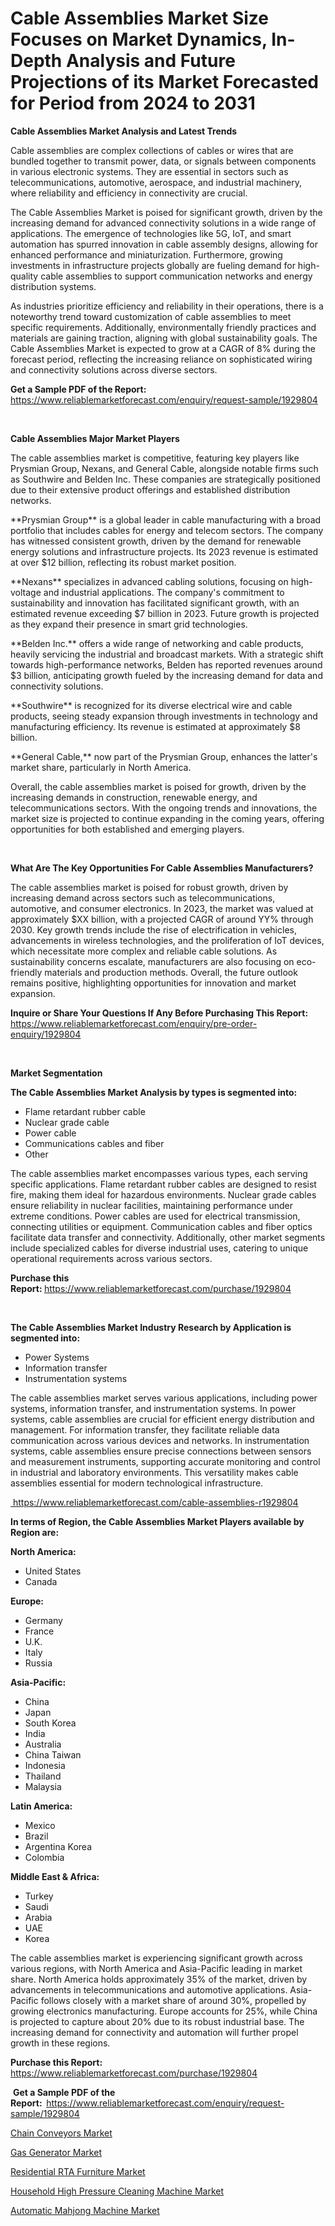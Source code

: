<p><h1>Cable Assemblies Market Size Focuses on Market Dynamics, In-Depth Analysis and Future Projections of its Market Forecasted for Period from 2024 to 2031</h1></p><p><strong>Cable Assemblies Market Analysis and Latest Trends</strong></p>
<p><p>Cable assemblies are complex collections of cables or wires that are bundled together to transmit power, data, or signals between components in various electronic systems. They are essential in sectors such as telecommunications, automotive, aerospace, and industrial machinery, where reliability and efficiency in connectivity are crucial.</p><p>The Cable Assemblies Market is poised for significant growth, driven by the increasing demand for advanced connectivity solutions in a wide range of applications. The emergence of technologies like 5G, IoT, and smart automation has spurred innovation in cable assembly designs, allowing for enhanced performance and miniaturization. Furthermore, growing investments in infrastructure projects globally are fueling demand for high-quality cable assemblies to support communication networks and energy distribution systems.</p><p>As industries prioritize efficiency and reliability in their operations, there is a noteworthy trend toward customization of cable assemblies to meet specific requirements. Additionally, environmentally friendly practices and materials are gaining traction, aligning with global sustainability goals. The Cable Assemblies Market is expected to grow at a CAGR of 8% during the forecast period, reflecting the increasing reliance on sophisticated wiring and connectivity solutions across diverse sectors.</p></p>
<p><strong>Get a Sample PDF of the Report:&nbsp;</strong> <a href="https://www.reliablemarketforecast.com/enquiry/request-sample/1929804?utm_campaign=1169&utm_medium=2&utm_source=Github&utm_content=ia&utm_term=25102024&utm_id=cable-assemblies">https://www.reliablemarketforecast.com/enquiry/request-sample/1929804</a></p>
<p>&nbsp;</p>
<p><strong>Cable Assemblies Major Market Players</strong></p>
<p><p>The cable assemblies market is competitive, featuring key players like Prysmian Group, Nexans, and General Cable, alongside notable firms such as Southwire and Belden Inc. These companies are strategically positioned due to their extensive product offerings and established distribution networks.</p><p>**Prysmian Group** is a global leader in cable manufacturing with a broad portfolio that includes cables for energy and telecom sectors. The company has witnessed consistent growth, driven by the demand for renewable energy solutions and infrastructure projects. Its 2023 revenue is estimated at over $12 billion, reflecting its robust market position.</p><p>**Nexans** specializes in advanced cabling solutions, focusing on high-voltage and industrial applications. The company's commitment to sustainability and innovation has facilitated significant growth, with an estimated revenue exceeding $7 billion in 2023. Future growth is projected as they expand their presence in smart grid technologies.</p><p>**Belden Inc.** offers a wide range of networking and cable products, heavily servicing the industrial and broadcast markets. With a strategic shift towards high-performance networks, Belden has reported revenues around $3 billion, anticipating growth fueled by the increasing demand for data and connectivity solutions.</p><p>**Southwire** is recognized for its diverse electrical wire and cable products, seeing steady expansion through investments in technology and manufacturing efficiency. Its revenue is estimated at approximately $8 billion. </p><p>**General Cable,** now part of the Prysmian Group, enhances the latter's market share, particularly in North America. </p><p>Overall, the cable assemblies market is poised for growth, driven by the increasing demands in construction, renewable energy, and telecommunications sectors. With the ongoing trends and innovations, the market size is projected to continue expanding in the coming years, offering opportunities for both established and emerging players.</p></p>
<p>&nbsp;</p>
<p><strong>What Are The Key Opportunities For Cable Assemblies Manufacturers?</strong></p>
<p><p>The cable assemblies market is poised for robust growth, driven by increasing demand across sectors such as telecommunications, automotive, and consumer electronics. In 2023, the market was valued at approximately $XX billion, with a projected CAGR of around YY% through 2030. Key growth trends include the rise of electrification in vehicles, advancements in wireless technologies, and the proliferation of IoT devices, which necessitate more complex and reliable cable solutions. As sustainability concerns escalate, manufacturers are also focusing on eco-friendly materials and production methods. Overall, the future outlook remains positive, highlighting opportunities for innovation and market expansion.</p></p>
<p><strong>Inquire or Share Your Questions If Any Before Purchasing This Report:</strong> <a href="https://www.reliablemarketforecast.com/enquiry/pre-order-enquiry/1929804?utm_campaign=1169&utm_medium=2&utm_source=Github&utm_content=ia&utm_term=25102024&utm_id=cable-assemblies">https://www.reliablemarketforecast.com/enquiry/pre-order-enquiry/1929804</a></p>
<p>&nbsp;</p>
<p><strong>Market Segmentation</strong></p>
<p><strong>The Cable Assemblies Market Analysis by types is segmented into:</strong></p>
<p><ul><li>Flame retardant rubber cable</li><li>Nuclear grade cable</li><li>Power cable</li><li>Communications cables and fiber</li><li>Other</li></ul></p>
<p><p>The cable assemblies market encompasses various types, each serving specific applications. Flame retardant rubber cables are designed to resist fire, making them ideal for hazardous environments. Nuclear grade cables ensure reliability in nuclear facilities, maintaining performance under extreme conditions. Power cables are used for electrical transmission, connecting utilities or equipment. Communication cables and fiber optics facilitate data transfer and connectivity. Additionally, other market segments include specialized cables for diverse industrial uses, catering to unique operational requirements across various sectors.</p></p>
<p><strong>Purchase this Report:&nbsp;</strong><a href="https://www.reliablemarketforecast.com/purchase/1929804?utm_campaign=1169&utm_medium=2&utm_source=Github&utm_content=ia&utm_term=25102024&utm_id=cable-assemblies">https://www.reliablemarketforecast.com/purchase/1929804</a></p>
<p>&nbsp;</p>
<p><strong>The Cable Assemblies Market Industry Research by Application is segmented into:</strong></p>
<p><ul><li>Power Systems</li><li>Information transfer</li><li>Instrumentation systems</li></ul></p>
<p><p>The cable assemblies market serves various applications, including power systems, information transfer, and instrumentation systems. In power systems, cable assemblies are crucial for efficient energy distribution and management. For information transfer, they facilitate reliable data communication across various devices and networks. In instrumentation systems, cable assemblies ensure precise connections between sensors and measurement instruments, supporting accurate monitoring and control in industrial and laboratory environments. This versatility makes cable assemblies essential for modern technological infrastructure.</p></p>
<p><a href="https://www.reliablemarketforecast.com/cable-assemblies-r1929804?utm_campaign=1169&utm_medium=2&utm_source=Github&utm_content=ia&utm_term=25102024&utm_id=cable-assemblies">&nbsp;https://www.reliablemarketforecast.com/cable-assemblies-r1929804</a></p>
<p><strong>In terms of Region, the Cable Assemblies Market Players available by Region are:</strong></p>
<p>
    <p> <strong> North America: </strong>
        <ul>
            <li>United States</li>
            <li>Canada</li>
        </ul>
        </p> 
    <p> <strong> Europe: </strong>
        <ul>
            <li>Germany</li>
            <li>France</li>
            <li>U.K.</li>
            <li>Italy</li>
            <li>Russia</li>
        </ul>
        </p> 
    <p> <strong> Asia-Pacific: </strong>
        <ul>
            <li>China</li>
            <li>Japan</li>
            <li>South Korea</li>
            <li>India</li>
            <li>Australia</li>
            <li>China Taiwan</li>
            <li>Indonesia</li>
            <li>Thailand</li>
            <li>Malaysia</li>
        </ul>
        </p> 
    <p> <strong> Latin America: </strong>
        <ul>
            <li>Mexico</li>
            <li>Brazil</li>
            <li>Argentina Korea</li>
            <li>Colombia</li>
        </ul>
        </p> 
    <p> <strong> Middle East & Africa: </strong>
        <ul>
            <li>Turkey</li>
            <li>Saudi</li>
            <li>Arabia</li>
            <li>UAE</li>
            <li>Korea</li>
        </ul>
    </p>
    </p>
<p><p>The cable assemblies market is experiencing significant growth across various regions, with North America and Asia-Pacific leading in market share. North America holds approximately 35% of the market, driven by advancements in telecommunications and automotive applications. Asia-Pacific follows closely with a market share of around 30%, propelled by growing electronics manufacturing. Europe accounts for 25%, while China is projected to capture about 20% due to its robust industrial base. The increasing demand for connectivity and automation will further propel growth in these regions.</p></p>
<p><strong>Purchase this Report: </strong><a href="https://www.reliablemarketforecast.com/purchase/1929804?utm_campaign=1169&utm_medium=2&utm_source=Github&utm_content=ia&utm_term=25102024&utm_id=cable-assemblies">https://www.reliablemarketforecast.com/purchase/1929804</a></p>
<p>&nbsp;<strong>Get a Sample PDF of the Report:&nbsp;&nbsp;</strong><a href="https://www.reliablemarketforecast.com/enquiry/request-sample/1929804?utm_campaign=1169&utm_medium=2&utm_source=Github&utm_content=ia&utm_term=25102024&utm_id=cable-assemblies">https://www.reliablemarketforecast.com/enquiry/request-sample/1929804</a></p>
<p><strong></strong></p>
<p><p><a href="https://issuu.com/reportprime-2/docs/chain-conveyors-market-size-2030.pp_8daa7dd527d3f0?utm_campaign=1169&utm_medium=2&utm_source=Github&utm_content=ia&utm_term=25102024&utm_id=cable-assemblies">Chain Conveyors Market</a></p><p><a href="https://github.com/johnieimmarta/Market-Research-Report-List-1/blob/main/gas-generator-market.md?utm_campaign=1169&utm_medium=2&utm_source=Github&utm_content=ia&utm_term=25102024&utm_id=cable-assemblies">Gas Generator Market</a></p><p><a href="https://www.linkedin.com/pulse/residential-rta-furniture-market-outlook-current-assessment-future-xhtqf?utm_campaign=1169&utm_medium=2&utm_source=Github&utm_content=ia&utm_term=25102024&utm_id=cable-assemblies">Residential RTA Furniture Market</a></p><p><a href="https://github.com/connornew3y/Market-Research-Report-List-1/blob/main/household-high-pressure-cleaning-machine-market.md?utm_campaign=1169&utm_medium=2&utm_source=Github&utm_content=ia&utm_term=25102024&utm_id=cable-assemblies">Household High Pressure Cleaning Machine Market</a></p><p><a href="https://issuu.com/reportprime-2/docs/automatic-mahjong-machine-market-si_c591c26ba89b6e?utm_campaign=1169&utm_medium=2&utm_source=Github&utm_content=ia&utm_term=25102024&utm_id=cable-assemblies">Automatic Mahjong Machine Market</a></p></p>